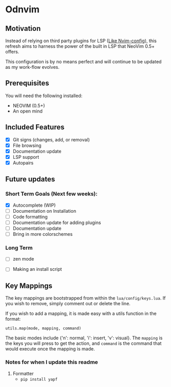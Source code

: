 # Odnvim 

## Motivation

Instead of relying on third party plugins for LSP ([Like Nvim-config](https://github.com/OkelleyDevelopment/Nvim-Config)), 
this refresh aims to harness the power of the built in LSP that NeoVim 0.5+ offers.

This configuration is by no means perfect and will continue to be updated as my work-flow
evolves.

## Prerequisites

You will need the following installed:

- NEOVIM (0.5+)
- An open mind

## Included Features
- [x] Git signs (changes, add, or removal)
- [x] File browsing
- [x] Documentation update
- [x] LSP support
- [x] Autopairs

## Future updates

### Short Term Goals (Next few weeks):
- [x] Autocomplete  (WIP)
- [ ] Documentation on Installation
- [ ] Code formatting
- [ ] Documentation update for adding plugins
- [ ] Documentation update
- [ ] Bring in more colorschemes

### Long Term

- [ ] zen mode
- [ ] Making an install script


## Key Mappings
The key mappings are bootstrapped from within the `lua/config/keys.lua`. If you
wish to remove, simply comment out or delete the line.

If you wish to add a mapping, it is made easy with a utils function in the format: 

```
utils.map(mode, mapping, command)
```
The basic modes include {'n': normal, 'i': insert, 'v': visual}. The `mapping` is the
keys you will press to get the action, and `command` is the command that would execute once 
the mapping is made.


### Notes for when I update this readme
1. Formatter 
    - `pip install yapf`

